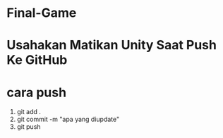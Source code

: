 # Final-Game
# Usahakan Matikan Unity Saat Push Ke GitHub
# cara push
1. git add .
2. git commit -m "apa yang diupdate"
3. git push
